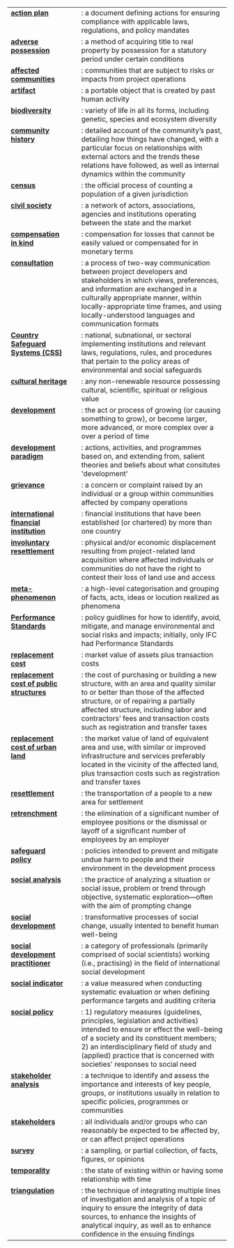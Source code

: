 <table class="table table-striped">
<tbody>
<tr class="even">
<td align="left" style="vertical-align:top"><strong><a href="/terms/action-plan/">action plan</a></strong></td>
<td align="left"><i class="icon-bookmark"></i></td>
<td align="left">: a document defining actions for ensuring compliance with applicable laws, regulations, and policy mandates</td>
</tr>
<tr class="odd">
<td align="left" style="vertical-align:top"><strong><a href="/terms/adverse-possession/">adverse possession</a></strong></td>
<td align="left"><i class="icon-bookmark"></i></td>
<td align="left">: a method of acquiring title to real property by possession for a statutory period under certain conditions</td>
</tr>
<tr class="even">
<td align="left" style="vertical-align:top"><strong><a href="/terms/affected-communities/">affected communities</a></strong></td>
<td align="left"><i class="icon-bookmark"></i></td>
<td align="left">: communities that are subject to risks or impacts from project operations</td>
</tr>
<tr class="odd">
<td align="left" style="vertical-align:top"><strong><a href="/terms/artifact/">artifact</a></strong></td>
<td align="left"><i class="icon-bookmark"></i></td>
<td align="left">: a portable object that is created by past human activity</td>
</tr>
<tr class="even">
<td align="left" style="vertical-align:top"><strong><a href="/terms/biodiversity/">biodiversity</a></strong></td>
<td align="left"><i class="icon-bookmark"></i></td>
<td align="left">: variety of life in all its forms, including genetic, species and ecosystem diversity</td>
</tr>
  <tr class="odd">
<td align="left" style="vertical-align:top"><strong><a href="/terms/community-history/">community history</a></strong></td>
<td align="left"><i class="icon-bookmark"></i></td>
<td align="left">: detailed account of the community’s past, detailing how things have changed, with a particular focus on relationships with external actors and the trends these relations have followed, as well as internal dynamics within the community
<!--
<i class="icon-tags muted"></i>
<a href="/tag/engagement.html">engagement</a> <i class="icon-tags muted"></i>
<a href="/tag/impact-assessment.html">impact assessment</a>
-->
</td>
</tr>
<tr class="odd">
<td align="left" style="vertical-align:top"><strong><a href="/terms/census">census</a></strong></td>
<td align="left"><i class="icon-bookmark"></i></td>
<td align="left">: the official process of counting a population of a given jurisdiction</td>
</tr>
<tr class="even">
<td align="left" style="vertical-align:top"><strong><a href="/terms/civil-society/">civil society</a></strong></td>
<td align="left"><i class="icon-bookmark"></i></td>
<td align="left">: a network of actors, associations, agencies and institutions operating between the state and the market</td>
</tr>
<tr class="odd">
<td align="left" style="vertical-align:top"><strong><a href="/terms/compensation-in-kind/">compensation in kind</a></strong></td>
<td align="left"><i class="icon-bookmark"></i></td>
<td align="left">: compensation for losses that cannot be easily valued or compensated for in monetary terms</td>
</tr>
<tr class="even">
<td align="left" style="vertical-align:top"><strong><a href="/terms/consultation/">consultation</a></strong></td>
<td align="left"><i class="icon-bookmark"></i></td>
<td align="left">: a process of two-way communication between project developers and stakeholders in which views, preferences, and information are exchanged in a culturally appropriate manner, within locally-appropriate time frames, and using locally-understood languages and communication formats</td>
</tr>
<tr class="odd">
<td align="left" style="vertical-align:top"><strong><a href="/terms/country-safeguard-systems/">Country Safeguard Systems (CSS)</a></strong></td>
<td align="left"><i class="icon-bookmark"></i></td>
<td align="left">: national, subnational, or sectoral implementing institutions and relevant laws, regulations, rules, and procedures that pertain to the policy areas of environmental and social safeguards</td>
</tr>
<tr class="even">
<td align="left" style="vertical-align:top"><strong><a href="/terms/cultural-heritage/">cultural heritage</a></strong></td>
<td align="left"><i class="icon-bookmark"></i></td>
<td align="left">: any non-renewable resource possessing cultural, scientific, spiritual or religious value</td>
</tr>
<tr class="odd">
<td align="left" style="vertical-align:top"><strong><a href="/terms/development/">development</a></strong></td>
<td align="left"><i class="icon-bookmark"></i></td>
<td align="left">: the act or process of growing (or causing something to grow), or become larger, more advanced, or more complex over a over a period of time</td>
</tr>
<tr class="even">
<td align="left" style="vertical-align:top"><strong><a href="/terms/development-paradigm/">development paradigm</a></strong></td>
<td align="left"><i class="icon-bookmark"></i></td>
<td align="left">: actions, activities, and programmes based on, and extending from, salient theories and beliefs about what consitutes 'development'</td>
</tr>
<tr class="odd">
<td align="left" style="vertical-align:top"><strong><a href="/terms/grievance/">grievance</a></strong></td>
<td align="left"><i class="icon-bookmark"></i></td>
<td align="left">: a concern or complaint raised by an individual or a group within communities affected by company operations</td>
</tr>
<tr class="even">
<td align="left" style="vertical-align:top"><strong><a href="/terms/ifi/">international financial institution</a></strong></td>
<td align="left"><i class="icon-bookmark"></i></td>
<td align="left">: financial institutions that have been established (or chartered) by more than one country</td>
</tr>
<tr class="odd">
<td align="left" style="vertical-align:top"><strong><a href="/terms/involuntary-resettlement/">involuntary resettlement</a></strong></td>
<td align="left"><i class="icon-bookmark"></i></td>
<td align="left">: physical and/or economic displacement resulting from project-related land acquisition where affected individuals or communities do not have the right to contest their loss of land use and access</td>
</tr>
<tr class="even">
<td align="left" style="vertical-align:top"><strong><a href="/terms/meta-phenomenon/">meta-phenomenon</a></strong></td>
<td align="left"><i class="icon-bookmark"></i></td>
<td align="left">: a high-level categorisation and grouping of facts, acts, ideas or locution realized as phenomena</td>
</tr>
<tr class="odd">
<td align="left" style="vertical-align:top"><strong><a href="/terms/performance-standards/">Performance Standards</a></strong></td>
<td align="left"><i class="icon-bookmark"></i></td>
<td align="left">: policy guidlines for how to identify, avoid, mitigate, and manage environmental and social risks and impacts; initially, only IFC had Performance Standards</td>
</tr>
<tr class="even">
<td align="left" style="vertical-align:top"><strong><a href="/terms/replacement-cost/">replacement cost</a></strong></td>
<td align="left"><i class="icon-bookmark"></i></td>
<td align="left">: market value of assets plus transaction costs</td>
</tr>
<tr class="odd">
<td align="left" style="vertical-align:top"><strong><a href="/terms/replacement-cost-public-structure/">replacement cost of public structures</a></strong></td>
<td align="left"><i class="icon-bookmark"></i></td>
<td align="left">: the cost of purchasing or building a new structure, with an area and quality similar to or better than those of the affected structure, or of repairing a partially affected structure, including labor and contractors’ fees and transaction costs such as registration and transfer taxes</td>
</tr>
<tr class="even">
<td align="left" style="vertical-align:top"><strong><a href="/terms/replacement-cost-urban-land/">replacement cost of urban land</a></strong></td>
<td align="left"><i class="icon-bookmark"></i></td>
<td align="left">: the market value of land of equivalent area and use, with similar or improved infrastructure and services preferably located in the vicinity of the affected land, plus transaction costs such as registration and transfer taxes</td>
</tr>
<tr class="odd">
<td align="left" style="vertical-align:top"><strong><a href="/terms/resettlement/">resettlement</a></strong></td>
<td align="left"><i class="icon-bookmark"></i></td>
<td align="left">: the transportation of a people to a new area for settlement</td>
</tr>
<tr class="even">
<td align="left" style="vertical-align:top"><strong><a href="/terms/retrenchment/">retrenchment</a></strong></td>
<td align="left"><i class="icon-bookmark"></i></td>
<td align="left">: the elimination of a significant number of employee positions or the dismissal or layoff of a significant number of employees by an employer</td>
</tr>
<tr class="odd">
<td align="left" style="vertical-align:top"><strong><a href="/terms/safeguard-policy/">safeguard policy</a></strong></td>
<td align="left"><i class="icon-bookmark"></i></td>
<td align="left">: policies intended to prevent and mitigate undue harm to people and their environment in the development process</td>
</tr>
<tr class="even">
<td align="left" style="vertical-align:top"><strong><a href="/terms/social-analysis/">social analysis</a></strong></td>
<td align="left"><i class="icon-bookmark"></i></td>
<td align="left">: the practice of analyzing a situation or social issue, problem or trend through objective, systematic exploration—often with the aim of prompting change</td>
</tr>
<tr class="odd">
<td align="left" style="vertical-align:top"><strong><a href="/terms/social-development/">social development</a></strong></td>
<td align="left"><i class="icon-bookmark"></i></td>
<td align="left">: transformative processes of social change, usually intented to benefit human well-being</td>
</tr>
<tr class="even">
<td align="left" style="vertical-align:top"><strong><a href="/terms/social-development-practitioner/">social development practitioner</a></strong></td>
<td align="left"><i class="icon-bookmark"></i></td>
<td align="left">: a category of professionals (primarily comprised of social scientists) working (i.e., practising) in the field of international social development</td>
</tr>
<tr class="odd">
<td align="left" style="vertical-align:top"><strong><a href="/terms/social-indicator/">social indicator</a></strong></td>
<td align="left"><i class="icon-bookmark"></i></td>
<td align="left">: a value measured when conducting systematic evaluation or when defining performance targets and auditing criteria</td>
</tr>
<tr class="even">
<td align="left" style="vertical-align:top"><strong><a href="/terms/social-policy/">social policy</a></strong></td>
<td align="left"><i class="icon-bookmark"></i></td>
<td align="left">: 1) regulatory measures (guidelines, principles, legislation and activities) intended to ensure or effect the well-being of a society and its constituent members; 2) an interdisciplinary field of study and (applied) practice that is concerned with societies' responses to social need</td>
</tr>
<tr class="odd">
<td align="left" style="vertical-align:top"><strong><a href="/terms/stakeholder-analysis/">stakeholder analysis</a></strong></td>
<td align="left"><i class="icon-bookmark"></i></td>
<td align="left">: a technique to identify and assess the importance and interests of key people, groups, or institutions usually in relation to specific policies, programmes or communities</td>
</tr>
<tr class="even">
<td align="left" style="vertical-align:top"><strong><a href="/terms/stakeholders/">stakeholders</a></strong></td>
<td align="left"><i class="icon-bookmark"></i></td>
<td align="left">: all individuals and/or groups who can reasonably be expected to be affected by, or can affect project operations</td>
</tr>
<tr class="odd">
<td align="left" style="vertical-align:top"><strong><a href="/terms/survey/">survey</a></strong></td>
<td align="left"><i class="icon-bookmark"></i></td>
<td align="left">: a sampling, or partial collection, of facts, figures, or opinions</td>
</tr>
<tr class="even">
<td align="left" style="vertical-align:top"><strong><a href="/terms/temporality/">temporality</a></strong></td>
<td align="left"><i class="icon-bookmark"></i></td>
<td align="left">: the state of existing within or having some relationship with time</td>
</tr>
<tr class="odd">
<td align="left" style="vertical-align:top"><strong><a href="/terms/triangulation/">triangulation</a></strong></td>
<td align="left"><i class="icon-bookmark"></i></td>
<td align="left">: the technique of integrating multiple lines of investigation and analysis of a topic of inquiry to ensure the integrity of data sources, to enhance the insights of analytical inquiry, as well as to enhance confidence in the ensuing findings</td>
</tr>
</tbody>

</table>

